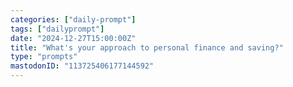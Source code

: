 ```yaml
---
categories: ["daily-prompt"]
tags: ["dailyprompt"]
date: "2024-12-27T15:00:00Z"
title: "What's your approach to personal finance and saving?"
type: "prompts"
mastodonID: "113725406177144592"
---
```

